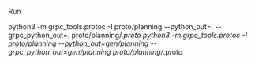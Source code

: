 Run

python3 -m grpc_tools.protoc -I proto/planning --python_out=. --grpc_python_out=. proto/planning/*.proto
python3 -m grpc_tools.protoc -I proto/planning --python_out=gen/planning --grpc_python_out=gen/planning proto/planning/*.proto